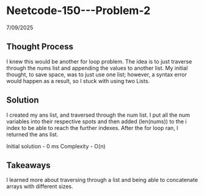 # Neetcode-150---Problem-2

7/09/2025

## Thought Process
I knew this would be another for loop problem. The idea is to just traverse through the nums list and appending the values to another list. My initial thought, to save space, was to just use one list; however, a syntax error would happen as a result, so I stuck with using two Lists. 

##  Solution
I created my ans list, and traversed through the num list. I put all the num variables into their respective spots and then added     (len(nums)) to the i index to be able to reach the further indexes. After the for loop ran, I returned the ans list. 

Initial solution - 0 ms
Complexity - O(n)

## Takeaways
I learned more about traversing through a list and being able to concatenate arrays with different sizes.